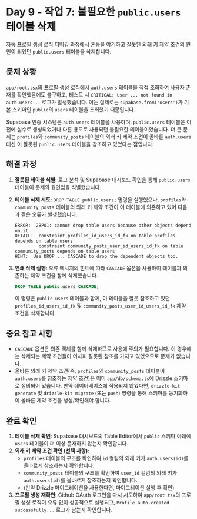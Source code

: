 # Day 9 - 작업 7: 불필요한 `public.users` 테이블 삭제

자동 프로필 생성 로직 디버깅 과정에서 혼동을 야기하고 잘못된 외래 키 제약 조건의 원인이 되었던 `public.users` 테이블을 삭제합니다.

## 문제 상황

`app/root.tsx`의 프로필 생성 로직에서 `auth.users` 테이블을 직접 조회하여 사용자 존재를 확인했음에도 불구하고, 테스트 시 `CRITICAL: User ... not found in auth.users...` 로그가 발생했습니다. 이는 실제로는 `supabase.from('users')`가 기본 스키마인 `public`의 `users` 테이블을 조회했기 때문입니다.

Supabase 인증 시스템은 `auth.users` 테이블을 사용하며, `public.users` 테이블은 이전에 실수로 생성되었거나 다른 용도로 사용되던 불필요한 테이블이었습니다. 더 큰 문제는 `profiles`와 `community_posts` 테이블의 외래 키 제약 조건이 올바른 `auth.users` 대신 이 잘못된 `public.users` 테이블을 참조하고 있었다는 점입니다.

## 해결 과정

1.  **잘못된 테이블 식별**: 로그 분석 및 Supabase 대시보드 확인을 통해 `public.users` 테이블이 문제의 원인임을 식별했습니다.
2.  **테이블 삭제 시도**: `DROP TABLE public.users;` 명령을 실행했으나, `profiles`와 `community_posts` 테이블의 외래 키 제약 조건이 이 테이블에 의존하고 있어 다음과 같은 오류가 발생했습니다.
    ```text
    ERROR:  2BP01: cannot drop table users because other objects depend on it
    DETAIL:  constraint profiles_id_users_id_fk on table profiles depends on table users
             constraint community_posts_user_id_users_id_fk on table community_posts depends on table users
    HINT:  Use DROP ... CASCADE to drop the dependent objects too.
    ```
3.  **연쇄 삭제 실행**: 오류 메시지의 힌트에 따라 `CASCADE` 옵션을 사용하여 테이블과 의존하는 제약 조건을 함께 삭제했습니다.

    ```sql
    DROP TABLE public.users CASCADE;
    ```

    이 명령은 `public.users` 테이블과 함께, 이 테이블을 잘못 참조하고 있던 `profiles_id_users_id_fk` 및 `community_posts_user_id_users_id_fk` 제약 조건을 삭제합니다.

## 중요 참고 사항

*   `CASCADE` 옵션은 의존 객체를 함께 삭제하므로 사용에 주의가 필요합니다. 이 경우에는 삭제되는 제약 조건들이 어차피 잘못된 참조를 가지고 있었으므로 문제가 없습니다.
*   올바른 외래 키 제약 조건(즉, `profiles`와 `community_posts` 테이블이 `auth.users`를 참조하는 제약 조건)은 이미 `app/db/schema.ts`에 Drizzle 스키마로 정의되어 있습니다. 만약 데이터베이스에 적용되지 않았다면, `drizzle-kit generate` 및 `drizzle-kit migrate` (또는 `push`) 명령을 통해 스키마를 동기화하여 올바른 제약 조건을 생성/확인해야 합니다.

## 완료 확인

1.  **테이블 삭제 확인**: Supabase 대시보드의 Table Editor에서 `public` 스키마 아래에 `users` 테이블이 더 이상 존재하지 않는지 확인합니다.
2.  **외래 키 제약 조건 확인 (선택 사항)**:
    *   `profiles` 테이블의 구조를 확인하여 `id` 컬럼의 외래 키가 `auth.users(id)`를 올바르게 참조하는지 확인합니다.
    *   `community_posts` 테이블의 구조를 확인하여 `user_id` 컬럼의 외래 키가 `auth.users(id)`를 올바르게 참조하는지 확인합니다.
    *   (만약 Drizzle 마이그레이션을 사용한다면, 마이그레이션 실행 후 확인)
3.  **프로필 생성 재확인**: Github OAuth 로그인을 다시 시도하여 `app/root.tsx`의 프로필 생성 로직이 오류 없이 성공적으로 실행되고, `Profile auto-created successfully...` 로그가 남는지 확인합니다. 